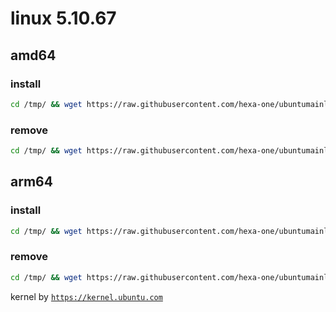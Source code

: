 # linux 5.10.67

## amd64

### install
```bash
cd /tmp/ && wget https://raw.githubusercontent.com/hexa-one/ubuntumainline/main/catalog/5.10.67/install.sh && chmod +x install.sh && sudo ./install.sh -amd
```
### remove
```bash
cd /tmp/ && wget https://raw.githubusercontent.com/hexa-one/ubuntumainline/main/catalog/5.10.67/install.sh && chmod +x install.sh && sudo ./install.sh -r
```
## arm64

### install
```bash
cd /tmp/ && wget https://raw.githubusercontent.com/hexa-one/ubuntumainline/main/catalog/5.10.67/install.sh && chmod +x install.sh && sudo ./install.sh -arm
```
### remove
```bash
cd /tmp/ && wget https://raw.githubusercontent.com/hexa-one/ubuntumainline/main/catalog/5.10.67/install.sh && chmod +x install.sh && sudo ./install.sh -r
```


kernel by [`https://kernel.ubuntu.com`](https://kernel.ubuntu.com/)
